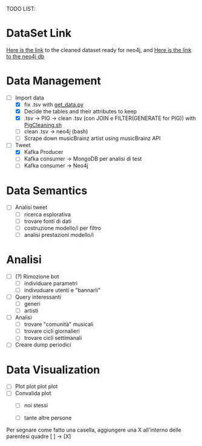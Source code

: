 TODO LIST:

# DataSet Link
[Here is the link](https://drive.google.com/drive/u/1/folders/1HVVPPZLErF-mhksggt2WvuVTie1Xd9HI) to the cleaned dataset
ready for neo4j, and [Here is the link to the neo4j db](https://drive.google.com/drive/folders/1fXKiLbHYTjd5_9TyrgFK_MRe6xUDlo-8)

# Data Management
- [ ] Import data
  - [x] fix .tsv with [get_data.py](https://github.com/pkasela/Sound-of-Data/blob/master/musicbrainz%20data/Data_Cleaning/get_data.py)
  - [x] Decide the tables and their attributes to keep
  - [x] .tsv -> PIG -> clean .tsv (con JOIN e FILTER(GENERATE for PIG)) with [PigCleaning.sh](https://github.com/pkasela/Sound-of-Data/blob/master/musicbrainz%20data/Data_Cleaning/PigCleaning.sh)
  - [ ] clean .tsv -> neo4j (bash)
  - [ ] Scrape down musicBrainz artist using musicBrainz API 
- [ ] Tweet
  - [x] Kafka Producer
  - [ ] Kafka consumer -> MongoDB per analisi di test
  - [ ] Kafka consumer -> Neo4j

# Data Semantics
- [ ] Analisi tweet
  - [ ] ricerca esplorativa
  - [ ] trovare fonti di dati
  - [ ] costruzione modello/i per filtro 
  - [ ] analisi prestazioni modello/i 

# Analisi
- [ ] (?) Rimozione bot
  - [ ] individuare parametri
  - [ ] indivuduare utenti e "bannarli"
- [ ] Query interessanti
  - [ ] generi
  - [ ] artisti
- [ ] Analisi
  - [ ] trovare "comunità" musicali
  - [ ] trovare cicli giornalieri
  - [ ] trovare cicli settimanali
- [ ] Creare dump periodici

# Data Visualization
- [ ] Plot plot plot plot
- [ ] Convalida plot
  - [ ] noi stessi
  - [ ] tante altre persone
  
  
Per segnare come fatto una casella, aggiungere una X all'interno delle parentesi quadre [ ] -> [X]
